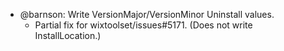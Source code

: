 * @barnson: Write VersionMajor/VersionMinor Uninstall values.
  * Partial fix for wixtoolset/issues#5171. (Does not write InstallLocation.)
